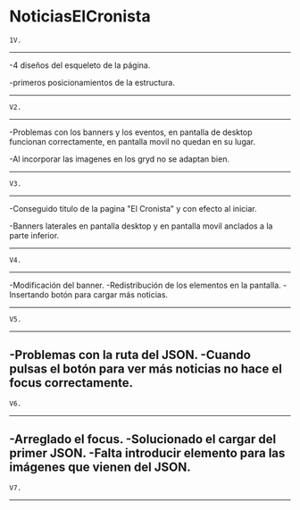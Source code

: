 # NoticiasElCronista #

    1V.
--------------------------------------------------------------------------------------------------------------------------------
-4 diseños del esqueleto de la página.

-primeros posicionamientos de la estructura.

--------------------------------------------------------------------------------------------------------------------------------
    V2.
--------------------------------------------------------------------------------------------------------------------------------
-Problemas con los banners y los eventos, en pantalla de desktop funcionan correctamente, en pantalla movil no quedan en su lugar.

-Al incorporar las imagenes en los gryd no se adaptan bien.

--------------------------------------------------------------------------------------------------------------------------------
    V3.
--------------------------------------------------------------------------------------------------------------------------------
-Conseguido titulo de la pagina "El Cronista" y con efecto al iniciar.

-Banners laterales en pantalla desktop y en pantalla movil anclados a la parte inferior.

--------------------------------------------------------------------------------------------------------------------------------
    V4.
--------------------------------------------------------------------------------------------------------------------------------
-Modificación del banner.
-Redistribución de los elementos en la pantalla.
-Insertando botón para cargar más noticias.

--------------------------------------------------------------------------------------------------------------------------------
    V5.
--------------------------------------------------------------------------------------------------------------------------------

-Problemas con la ruta del JSON.
-Cuando pulsas el botón para ver más noticias no hace el focus correctamente.
--------------------------------------------------------------------------------------------------------------------------------
    V6.
--------------------------------------------------------------------------------------------------------------------------------

-Arreglado el focus.
-Solucionado el cargar del primer JSON.
-Falta introducir elemento para las imágenes que vienen del JSON.
--------------------------------------------------------------------------------------------------------------------------------
    V7.
--------------------------------------------------------------------------------------------------------------------------------


